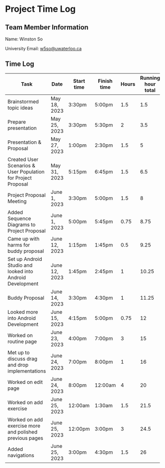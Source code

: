 # Project Time Log

## Team Member Information

Name: Winston So

University Email: <w5so@uwaterloo.ca>

## Time Log

| Task                                                          | Date         | Start time | Finish time | Hours | Running hour total |
| ------------------------------------------------------------- | ------------ | ---------- | ----------- | ----- | ------------------ |
| Brainstormed topic ideas                                      | May 18, 2023 | 3:30pm     | 5:00pm      | 1.5   | 1.5                |
| Prepare presentation                                          | May 25, 2023 | 3:30pm     | 5:30pm      | 2     | 3.5                |
| Presentation & Proposal                                       | May 27, 2023 | 1:00pm     | 2:30pm      | 1.5   | 5                  |
| Created User Scenarios & User Population for Project Proposal | May 31, 2023 | 5:15pm     | 6:45pm      | 1.5   | 6.5                |
| Project Proposal Meeting                                      | June 1, 2023 | 3:30pm     | 5:00pm      | 1.5   | 8                  |
| Added Sequence Diagrams to Project Proposal                   | June 1, 2023 | 5:00pm     | 5:45pm      | 0.75  | 8.75               |
| Came up with harms for buddy proposal                         | June 12, 2023| 1:15pm	    | 1:45pm	    | 0.5   |	9.25               |
| Set up Android Studio and looked into Android Development     | June 12, 2023| 1:45pm	    | 2:45pm	    | 1     |	10.25              |
| Buddy Proposal	                                              | June 14, 2023| 3:30pm	    | 4:30pm	    | 1     |	11.25              |
| Looked more into Android Development                          | June 15, 2023| 4:15pm	    | 5:00pm	    | 0.75  |	12                 |
| Worked on routine page                                        | June 23, 2023| 4:00pm	    | 7:00pm	    | 3     |	15                 |
| Met up to discuss drag and drop implementations               | June 24, 2023| 7:00pm	    | 8:00pm	    | 1     |	16                 |
| Worked on edit page                                           | June 24, 2023| 8:00pm	    | 12:00am	    | 4     |	20                 |
| Worked on add exercise                                        | June 25, 2023| 12:00am	  | 1:30am	    | 1.5   |	21.5               |
| Worked on add exercise more and polished previous pages       | June 25, 2023| 12:00pm	  | 3:00pm	    | 3     |	24.5               |
| Added navigations                                             | June 25, 2023| 3:00pm     | 4:30pm      | 1.5   | 26                 |
